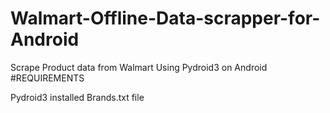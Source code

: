# Walmart-Offline-Data-scrapper-for-Android
Scrape Product data from Walmart Using Pydroid3 on Android
#REQUIREMENTS

Pydroid3 installed
Brands.txt file 

